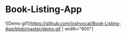 # Book-Listing-App

![Demo gif](https://github.com/joshvocal/Book-Listing-App/blob/master/demo.gif | width="600")

